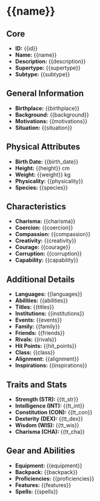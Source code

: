 # {{name}}

## Core
- **ID:** {{id}}
- **Name:** {{name}}
- **Description:** {{description}}
- **Supertype:** {{supertype}}
- **Subtype:** {{subtype}} 

## General Information
- **Birthplace:** {{birthplace}}
- **Background:** {{background}}
- **Motivations:** {{motivations}}
- **Situation:** {{situation}}

## Physical Attributes
- **Birth Date:** {{birth_date}}
- **Height:** {{height}} cm
- **Weight:** {{weight}} kg
- **Physicality:** {{physicality}}
- **Species:** {{species}}

## Characteristics
- **Charisma:** {{charisma}}
- **Coercion:** {{coercion}}
- **Compassion:** {{compassion}}
- **Creativity:** {{creativity}}
- **Courage:** {{courage}}
- **Corruption:** {{corruption}}
- **Capability:** {{capability}}

## Additional Details
- **Languages:** {{languages}}
- **Abilities:** {{abilities}}
- **Titles:** {{titles}}
- **Institutions:** {{institutions}}
- **Events:** {{events}}
- **Family:** {{family}}
- **Friends:** {{friends}}
- **Rivals:** {{rivals}}
- **Hit Points:** {{hit_points}}
- **Class:** {{class}}
- **Alignment:** {{alignment}}
- **Inspirations:** {{inspirations}}

## Traits and Stats
- **Strength (STR):** {{tt_str}}
- **Intelligence (INT):** {{tt_int}}
- **Constitution (CON):** {{tt_con}}
- **Dexterity (DEX):** {{tt_dex}}
- **Wisdom (WIS):** {{tt_wis}}
- **Charisma (CHA):** {{tt_cha}}

## Gear and Abilities
- **Equipment:** {{equipment}}
- **Backpack:** {{backpack}}
- **Proficiencies:** {{proficiencies}}
- **Features:** {{features}}
- **Spells:** {{spells}}
